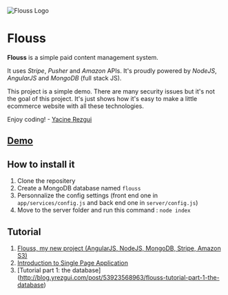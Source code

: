![Flouss Logo](http://farm9.staticflickr.com/8559/8994014836_e186881af6_t.jpg "Flouss logo")

Flouss
======

**Flouss** is a simple paid content management system.

It uses *Stripe*, *Pusher* and *Amazon* APIs.
It's proudly powered by *NodeJS*, *AngularJS* and *MongoDB* (full stack JS).

This project is a simple demo. There are many security issues but it's not the goal of this project.
It's just shows how it's easy to make a little ecommerce website with all these technologies.

Enjoy coding! - [Yacine Rezgui](http://www.yrezgui.com)


[Demo](http://flouss.aws.af.cm/)
-----------------


How to install it
-----------------

1.  Clone the repositery
2.  Create a MongoDB database named `flouss`
3.  Personnalize the config settings (front end one in `app/services/config.js` and back end one in `server/config.js`)
4.  Move to the server folder and run this command : `node index`


Tutorial
--------

1.  [Flouss, my new project (AngularJS, NodeJS, MongoDB, Stripe, Amazon S3)](http://blog.yrezgui.com/post/53538714047/flouss-my-new-project-angularjs-nodejs-mongodb)
2.  [Introduction to Single Page Application](http://blog.yrezgui.com/post/53543630839/flouss-introduction-to-single-page-application)
3.  [Tutorial part 1: the database] (http://blog.yrezgui.com/post/53923568963/flouss-tutorial-part-1-the-database)
